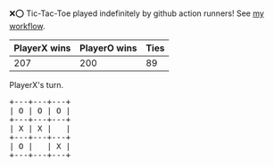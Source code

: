 :x::o: Tic-Tac-Toe played indefinitely by github action runners! See [my workflow](.github/workflows/play.yaml).

|PlayerX wins|PlayerO wins|Ties|
|-|-|-|
|207|200|89|

PlayerX's turn.

<pre>
+---+---+---+
| O | O | O |
+---+---+---+
| X | X |   |
+---+---+---+
| O |   | X |
+---+---+---+
</pre>